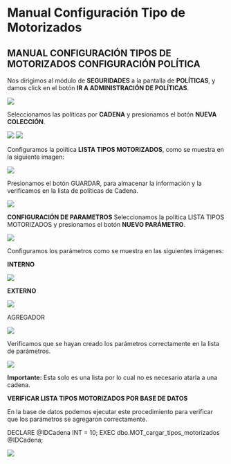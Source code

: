 # Manual Configuración Tipo de Motorizados



## MANUAL CONFIGURACIÓN TIPOS DE MOTORIZADOS CONFIGURACIÓN POLÍTICA


Nos dirigimos al módulo de **SEGURIDADES** a la pantalla de **POLÍTICAS**, y damos click en el botón **IR A ADMINISTRACIÓN DE POLÍTICAS**.

![](16.png)

Seleccionamos las políticas por **CADENA** y presionamos el botón **NUEVA COLECCIÓN**.

![](17.png)
![](18.png)


Configuramos la política **LISTA TIPOS MOTORIZADOS**, como se muestra en la siguiente imagen:

![](19.png)

Presionamos el botón GUARDAR, para almacenar la información y la verificamos en la lista de políticas de Cadena.

![](20.png)

**CONFIGURACIÓN DE PARAMETROS**
Seleccionamos la política LISTA TIPOS MOTORIZADOS y presionamos el botón **NUEVO PARÁMETRO**.

![](21.png)


Configuramos los parámetros como se muestra en las siguientes imágenes:

**INTERNO**


![](22.png)

**EXTERNO**

![](23.png)


AGREGADOR

![](24.png)


Verificamos que se hayan creado los parámetros correctamente en la lista de parámetros.

![](25.png)



**Importante:** Esta solo es una lista por lo cual no es necesario atarla a una cadena.

**VERIFICAR LISTA TIPOS MOTORIZADOS POR BASE DE DATOS**

En la base de datos podemos ejecutar este procedimiento para verificar que los parámetros se agregaron correctamente.

DECLARE @IDCadena INT = 10;
EXEC dbo.MOT_cargar_tipos_motorizados @IDCadena;

![](26.png)